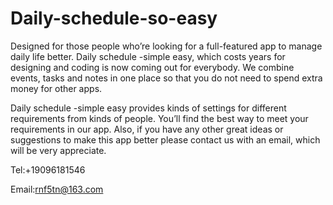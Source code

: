 # Daily-schedule-so-easy

Designed for those people who’re looking for a full-featured app to manage daily life better. Daily schedule -simple easy, which costs years for designing and coding is now coming out for everybody. We combine events, tasks and notes in one place so that you do not need to spend extra money for other apps.

Daily schedule -simple easy provides kinds of settings for different requirements from kinds of people. You’ll find the best way to meet your requirements in our app. Also, if you have any other great ideas or suggestions to make this app better please contact us with an email, which will be very appreciate.

Tel:+19096181546

Email:rnf5tn@163.com
